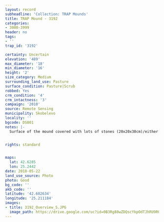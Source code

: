 ```yaml
---
layout: record
subheadline: 'Collection: TRAP Mounds'
title: TRAP Mound - 3192
categories:
- 3000-3999
header: no
tags:
- ''
trap_id: '3192'

certainty: Uncertain
elevation: '489'
max_diameter: '18'
min_diameter: '16'
height: '2'
size_category: Medium
surrounding_land_use: Pasture
surface_condition: Pasture|Scrub
robbed: Yes
crm_condition: '4'
crm_intactness: '3'
campaign: '2010'
source: Remote Sensing
municipality: Skobelevo
locality: ''
bgcode: DS001
notes: |-
  Surface of the mound covered with lots of stones (20x20x30cm)/either from the surrounding pasture or from the mound.


rights: standard


maps:
  lat: 42.6285
  lon: 25.2442
date: 2018-05-22
land_use_source: Photo
photo: Good
bg_code: ''
akb_code: ''
latitude: '42.682634'
longitude: '25.211184'
images:
- title: 3192_Overview_S.JPG
  image_path: https://drive.google.com/uc?id=0B3Rg88wZDQscYkpOdTJhRU9RQ0U
---
```

